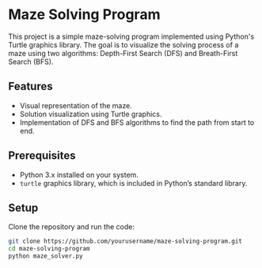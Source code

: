# Maze Solving Program

This project is a simple maze-solving program implemented using Python's Turtle graphics library. The goal is to visualize the solving process of a maze using two algorithms: Depth-First Search (DFS) and Breath-First Search (BFS).

## Features

- Visual representation of the maze.
- Solution visualization using Turtle graphics.
- Implementation of DFS and BFS algorithms to find the path from start to end.

## Prerequisites

- Python 3.x installed on your system.
- `turtle` graphics library, which is included in Python’s standard library.

## Setup

Clone the repository and run the code:

```bash
git clone https://github.com/yourusername/maze-solving-program.git
cd maze-solving-program
python maze_solver.py
